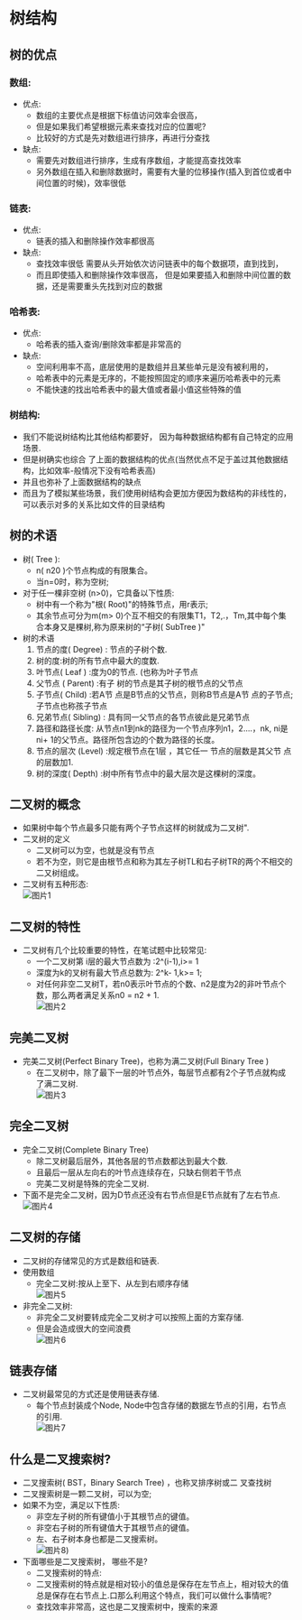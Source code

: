 # 树结构
## 树的优点
### 数组:
* 优点:
  * 数组的主要优点是根据下标值访问效率会很高，
  * 但是如果我们希望根据元素来查找对应的位置呢?
  * 比较好的方式是先对数组进行排序，再进行分查找
* 缺点:
  * 需要先对数组进行排序，生成有序数组，才能提高查找效率
  * 另外数组在插入和删除数据时，需要有大量的位移操作(插入到首位或者中间位置的时候)，效率很低
### 链表:
* 优点:
  * 链表的插入和删除操作效率都很高
* 缺点:
  * 查找效率很低 需要从头开始依次访问链表中的每个数据项，直到找到，
  * 而且即使插入和删除操作效率很高， 但是如果要插入和删除中间位置的数据，还是需要重头先找到对应的数据
### 哈希表:
* 优点:
  * 哈希表的插入查询/删除效率都是非常高的
* 缺点:
  * 空间利用率不高，底层使用的是数组并且某些单元是没有被利用的，
  * 哈希表中的元素是无序的，不能按照固定的顺序来遍历哈希表中的元素
  * 不能快速的找出哈希表中的最大值或者最小值这些特殊的值
### 树结构:
  * 我们不能说树结构比其他结构都要好， 因为每种数据结构都有自己特定的应用场景.
  * 但是树确实也综合 了上面的数据结构的优点(当然优点不足于盖过其他数据结构，比如效率-般情况下没有哈希表高)
  * 并且也弥补了上面数据结构的缺点
  * 而且为了模拟某些场景，我们使用树结构会更加方便因为数结构的非线性的，可以表示对多的关系比如文件的目录结构
## 树的术语
* 树( Tree ):
  * n( n20 )个节点构成的有限集合。
  * 当n=0时，称为空树;
* 对于任一棵非空树 (n>0)，它具备以下性质:
  * 树中有一个称为"根( Root)"的特殊节点，用r表示;
  * 其余节点可分为m(m> 0)个互不相交的有限集T1，T2,.，Tm,其中每个集合本身又是棵树,称为原来树的“子树( SubTree )"
* 树的术语 
  1. 节点的度( Degree) : 节点的子树个数.
  2. 树的度:树的所有节点中最大的度数.
  3. 叶节点( Leaf ) :度为0的节点. (也称为叶子节点
  4. 父节点 ( Parent) :有子 树的节点是其子树的根节点的父节点
  5. 子节点( Child) :若A节 点是B节点的父节点，则称B节点是A节 点的子节点;子节点也称孩子节点
  6. 兄弟节点( Sibling) : 具有同一父节点的各节点彼此是兄弟节点
  7. 路径和路径长度: 从节点n1到nk的路径为一个节点序列n1，2....，nk, ni是ni+ 1的父节点。路径所包含边的个数为路径的长度。
  8. 节点的层次 (Level) :规定根节点在1层 ，其它任一 节点的层数是其父节 点的层数加1.
  9. 树的深度( Depth) :树中所有节点中的最大层次是这棵树的深度。
## 二叉树的概念
* 如果树中每个节点最多只能有两个子节点这样的树就成为二叉树".
* 二叉树的定义
  * 二叉树可以为空，也就是没有节点
  * 若不为空，则它是由根节点和称为其左子树TL和右子树TR的两个不相交的二又树组成。
* 二叉树有五种形态:
  <br>![图片1](https://gitee.com/MrFlySand/Other/raw/master/image/Algorithm/7-01-P1.jpg)
## 二叉树的特性
* 二叉树有几个比较重要的特性，在笔试题中比较常见:
  * 一个二叉树第 i层的最大节点数为 :2^(i-1),i>= 1
  * 深度为k的叉树有最大节点总数为: 2^k- 1,k>= 1;
  * 对任何非空二叉树T，若n0表示叶节点的个数、n2是度为2的非叶节点个数，那么两者满足关系n0 = n2 + 1.
   <br>![图片2](https://gitee.com/MrFlySand/Other/raw/master/image/Algorithm/7-01-P2.jpg)
## 完美二叉树
* 完美二叉树(Perfect Binary Tree)，也称为满二叉树(Full Binary Tree )
   * 在二叉树中，除了最下一层的叶节点外，每层节点都有2个子节点就构成了满二叉树.
    <br>![图片3](https://gitee.com/MrFlySand/Other/raw/master/image/Algorithm/7-01-P3.jpg)
## 完全二叉树
* 完全二叉树(Complete Binary Tree)
  * 除二叉树最后层外，其他各层的节点数都达到最大个数.
  * 且最后一层从左向右的叶节点连续存在，只缺右侧若干节点
  * 完美二叉树是特殊的完全二叉树.
* 下面不是完全二叉树，因为D节点还没有右节点但是E节点就有了左右节点.
   <br>![图片4](https://gitee.com/MrFlySand/Other/raw/master/image/Algorithm/7-01-P4.jpg)
## 二叉树的存储
* 二叉树的存储常见的方式是数组和链表.
* 使用数组
  * 完全二叉树:按从上至下、从左到右顺序存储
   <br>![图片5](https://gitee.com/MrFlySand/Other/raw/master/image/Algorithm/7-01-P5.jpg)
* 非完全二叉树:
  * 非完全二叉树要转成完全二叉树才可以按照上面的方案存储.
  * 但是会造成很大的空间浪费
   <br>![图片6](https://gitee.com/MrFlySand/Other/raw/master/image/Algorithm/7-01-P6.jpg)
## 链表存储
* 二叉树最常见的方式还是使用链表存储.
  * 每个节点封装成个Node, Node中包含存储的数据左节点的引用，右节点的引用.
   <br>![图片7](https://gitee.com/MrFlySand/Other/raw/master/image/Algorithm/7-01-P7.jpg)
## 什么是二叉搜索树?
* 二叉搜索树( BST，Binary Search Tree) ，也称叉排序树或二 叉查找树
* 二叉搜索树是一颗二叉树，可以为空;
* 如果不为空，满足以下性质:
  * 非空左子树的所有键值小于其根节点的键值。
  * 非空右子树的所有键值大于其根节点的键值。
  * 左、右子树本身也都是二叉搜索树。
   <br>![图片8](https://gitee.com/MrFlySand/Other/raw/master/image/Algorithm/7-01-P8.jpg))
* 下面哪些是二叉搜索树， 哪些不是?
  * 二叉搜索树的特点:
  * 二叉搜索树的特点就是相对较小的值总是保存在左节点上，相对较大的值总是保存在右节点上.口那么利用这个特点，我们可以做什么事情呢?
  * 查找效率非常高，这也是二叉搜索树中，搜索的来源

